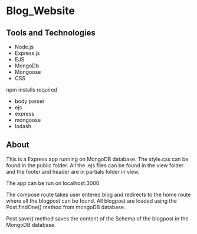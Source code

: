# Blog_Website
## Tools and Technologies
* Node.js
* Express.js
* EJS
* MongoDb
* Mongoose
* CSS

npm installs required

* body parser
* ejs
* express
* mongoose
* lodash


## About

This is a Express app running on MongoDB database. The style.css can be found in the public folder. All the .ejs files can be found in the view folder and the footer and header are in partials folder in view.

The app can be run on localhost:3000

The compose route takes user entered blog and redirects to the home route where all the blogpost can be found. All blogpost are loaded using the Post.findOne() method from mongoDB database.  

Post.save() method saves the content of the Schema of the blogpost in the MongoDB database.
